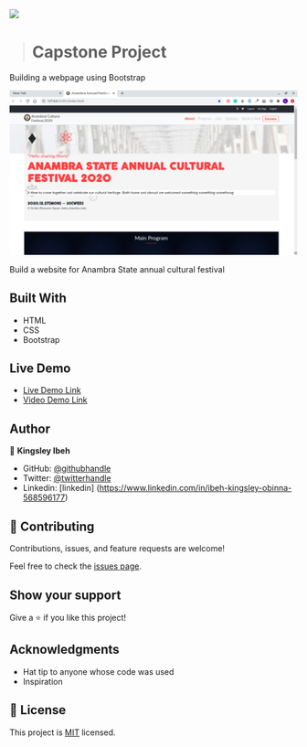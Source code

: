 ![](https://img.shields.io/badge/Microverse-blueviolet)

> # Capstone Project
Building a webpage using Bootstrap

![screenshot](./Images/capstone_project.png)

Build a website for Anambra State annual  cultural festival

## Built With

- HTML
- CSS
- Bootstrap

## Live Demo

- [Live Demo Link](https://kingobaino1.github.io/Capstone-Project-Annual-Festival/.)
- [Video Demo Link](https://www.loom.com/share/1b8fed614f81407494f616eaa36908bf)

## Author

👤 **Kingsley Ibeh**

- GitHub: [@githubhandle](https://github.com/Kingobaino1)
- Twitter: [@twitterhandle](https://twitter.com/ibehkingso)
- Linkedin: [linkedin] (https://www.linkedin.com/in/ibeh-kingsley-obinna-568596177)



## 🤝 Contributing

Contributions, issues, and feature requests are welcome!

Feel free to check the [issues page](issues/).

## Show your support

Give a ⭐️ if you like this project!

## Acknowledgments

- Hat tip to anyone whose code was used
- Inspiration


## 📝 License

This project is [MIT](lic.url) licensed.
